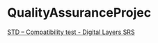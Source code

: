 # QualityAssuranceProjec
[STD – Compatibility test -  Digital Layers SRS]((https://github.com/sh-anna/QualityAssuranceProject/blob/main/STD-DigitalLayersSRS_HW_AnnaSharipkin%20.pdf)https://github.com/sh-anna/QualityAssuranceProject/blob/main/STD-DigitalLayersSRS_HW_AnnaSharipkin%20.pdf)
